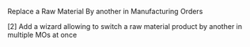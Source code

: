 Replace a Raw Material By another in Manufacturing Orders

[2] Add a wizard allowing to switch a raw material product by another in multiple MOs at
once
